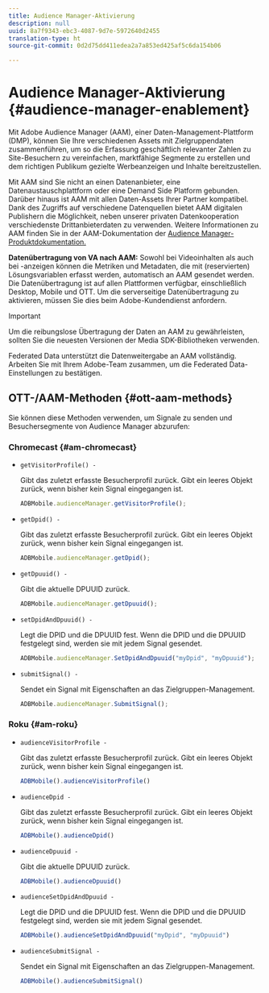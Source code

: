 ```yaml
---
title: Audience Manager-Aktivierung
description: null
uuid: 8a7f9343-ebc3-4087-9d7e-5972640d2455
translation-type: ht
source-git-commit: 0d2d75dd411edea2a7a853ed425af5c6da154b06

---
```



# Audience Manager-Aktivierung {#audience-manager-enablement}

Mit Adobe Audience Manager (AAM), einer Daten-Management-Plattform (DMP), können Sie Ihre verschiedenen Assets mit Zielgruppendaten zusammenführen, um so die Erfassung geschäftlich relevanter Zahlen zu Site-Besuchern zu vereinfachen, marktfähige Segmente zu erstellen und dem richtigen Publikum gezielte Werbeanzeigen und Inhalte bereitzustellen.

Mit AAM sind Sie nicht an einen Datenanbieter, eine Datenaustauschplattform oder eine Demand Side Platform gebunden. Darüber hinaus ist AAM mit allen Daten-Assets Ihrer Partner kompatibel. Dank des Zugriffs auf verschiedene Datenquellen bietet AAM digitalen Publishern die Möglichkeit, neben unserer privaten Datenkooperation verschiedenste Drittanbieterdaten zu verwenden. Weitere Informationen zu AAM finden Sie in der AAM-Dokumentation der [Audience Manager-Produktdokumentation.](https://docs.adobe.com/content/help/de-DE/audience-manager/user-guide/aam-home.html)

**Datenübertragung von VA nach AAM:** Sowohl bei Videoinhalten als auch bei -anzeigen können die Metriken und Metadaten, die mit (reservierten) Lösungsvariablen erfasst werden, automatisch an AAM gesendet werden. Die Datenübertragung ist auf allen Plattformen verfügbar, einschließlich Desktop, Mobile und OTT. Um die serverseitige Datenübertragung zu aktivieren, müssen Sie dies beim Adobe-Kundendienst anfordern.

>[!IMPORTANT]
>
>Um die reibungslose Übertragung der Daten an AAM zu gewährleisten, sollten Sie die neuesten Versionen der Media SDK-Bibliotheken verwenden.

Federated Data unterstützt die Datenweitergabe an AAM vollständig. Arbeiten Sie mit Ihrem Adobe-Team zusammen, um die Federated Data-Einstellungen zu bestätigen.

## OTT-/AAM-Methoden {#ott-aam-methods}

Sie können diese Methoden verwenden, um Signale zu senden und Besuchersegmente von Audience Manager abzurufen:

### Chromecast {#am-chromecast}

* `getVisitorProfile() -`

   Gibt das zuletzt erfasste Besucherprofil zurück. Gibt ein leeres Objekt zurück, wenn bisher kein Signal eingegangen ist.

   ```js
   ADBMobile.audienceManager.getVisitorProfile();
   ```

* `getDpid() -`

   Gibt das zuletzt erfasste Besucherprofil zurück. Gibt ein leeres Objekt zurück, wenn bisher kein Signal eingegangen ist.

   ```js
   ADBMobile.audienceManager.getDpid();
   ```

* `getDpuuid() -`

   Gibt die aktuelle DPUUID zurück.

   ```js
   ADBMobile.audienceManager.getDpuuid();
   ```

* `setDpidAndDpuuid() -`

   Legt die DPID und die DPUUID fest. Wenn die DPID und die DPUUID festgelegt sind, werden sie mit jedem Signal gesendet.

   ```js
   ADBMobile.audienceManager.SetDpidAndDpuuid("myDpid", "myDpuuid");
   ```

* `submitSignal() -`

   Sendet ein Signal mit Eigenschaften an das Zielgruppen-Management.

   ```js
   ADBMobile.audienceManager.SubmitSignal();
   ```

### Roku {#am-roku}

* `audienceVisitorProfile -`

   Gibt das zuletzt erfasste Besucherprofil zurück. Gibt ein leeres Objekt zurück, wenn bisher kein Signal eingegangen ist.

   ```js
   ADBMobile().audienceVisitorProfile()
   ```

* `audienceDpid -`

   Gibt das zuletzt erfasste Besucherprofil zurück. Gibt ein leeres Objekt zurück, wenn bisher kein Signal eingegangen ist.

   ```js
   ADBMobile().audienceDpid()
   ```

* `audienceDpuuid -`

   Gibt die aktuelle DPUUID zurück.

   ```js
   ADBMobile().audienceDpuuid()
   ```

* `audienceSetDpidAndDpuuid -`

   Legt die DPID und die DPUUID fest. Wenn die DPID und die DPUUID festgelegt sind, werden sie mit jedem Signal gesendet.

   ```js
   ADBMobile().audienceSetDpidAndDpuuid("myDpid", "myDpuuid")
   ```

* `audienceSubmitSignal -`

   Sendet ein Signal mit Eigenschaften an das Zielgruppen-Management.

   ```js
   ADBMobile().audienceSubmitSignal()
   ```

